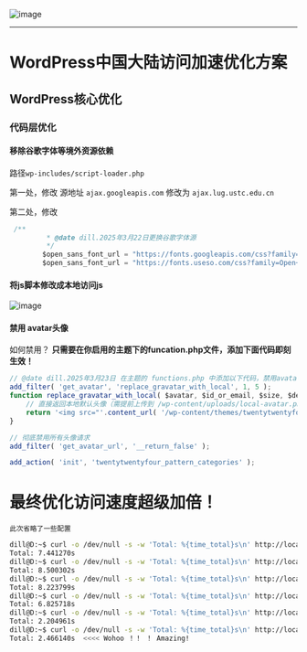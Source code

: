 
![image](https://github.com/user-attachments/assets/8a0108f8-0e8c-49b4-829a-181b5b1e9a43)

---


# WordPress中国大陆访问加速优化方案

##   WordPress核心优化

### 代码层优化

#### 移除谷歌字体等境外资源依赖 

路径`wp-includes/script-loader.php` 

第一处，修改
源地址
`ajax.googleapis.com`
修改为
`ajax.lug.ustc.edu.cn` 

第二处，修改

```js
 /**
         * @date dill.2025年3月22日更换谷歌字体源
         */
		$open_sans_font_url = "https://fonts.googleapis.com/css?family=Open+Sans:300italic,400italic,600italic,300,400,600&subset=$subsets&display=fallback";
		$open_sans_font_url = "https://fonts.useso.com/css?family=Open+Sans:300italic,400italic,600italic,300,400,600&subset=$subsets&display=fallback";
```

#### 将js脚本修改成本地访问js
![image](https://github.com/user-attachments/assets/57553ead-b87b-4dbd-bf27-155079359bd2)


#### 禁用 avatar头像

如何禁用？
**只需要在你启用的主题下的funcation.php文件，添加下面代码即刻生效！**

```js
// @date dill.2025年3月23日 在主题的 functions.php 中添加以下代码，禁用avatar头像，有效
add_filter( 'get_avatar', 'replace_gravatar_with_local', 1, 5 );
function replace_gravatar_with_local( $avatar, $id_or_email, $size, $default, $alt ) {
    // 直接返回本地默认头像（需提前上传到 /wp-content/uploads/local-avatar.png）
    return '<img src="'.content_url( '/wp-content/themes/twentytwentyfour/assets/images/localavatar.png' ).'" width="'.$size.'" height="'.$size.'" alt="'.$alt.'" class="avatar" />';
}

// 彻底禁用所有头像请求
add_filter( 'get_avatar_url', '__return_false' );

add_action( 'init', 'twentytwentyfour_pattern_categories' );
```


# 最终优化访问速度超级加倍！

`此次省略了一些配置` 

```bash
dill@D:~$ curl -o /dev/null -s -w 'Total: %{time_total}s\n' http://localhost:5555
Total: 7.441270s
dill@D:~$ curl -o /dev/null -s -w 'Total: %{time_total}s\n' http://localhost:5555
Total: 8.500302s
dill@D:~$ curl -o /dev/null -s -w 'Total: %{time_total}s\n' http://localhost:5555
Total: 8.223799s
dill@D:~$ curl -o /dev/null -s -w 'Total: %{time_total}s\n' http://localhost:5555
Total: 6.825718s
dill@D:~$ curl -o /dev/null -s -w 'Total: %{time_total}s\n' http://localhost:5555
Total: 2.204961s
dill@D:~$ curl -o /dev/null -s -w 'Total: %{time_total}s\n' http://localhost:5555
Total: 2.466140s  <<<< Wohoo ！！ ！ Amazing!
```


